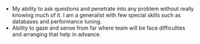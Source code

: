 - My ability to ask questions and penetrate into any problem without really knowing much of it. I am a generalist with few special skills such as databases and performance tuning. 
- Ability to gaze and sense from far where team will be face difficulties and arranging that help in advance. 